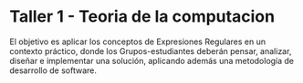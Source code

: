 # Taller 1 - Teoria de la computacion 
El objetivo es aplicar los conceptos de Expresiones Regulares en un contexto práctico, donde los Grupos-estudiantes deberán pensar, analizar, diseñar e implementar una solución, aplicando además una metodología de desarrollo de software.
